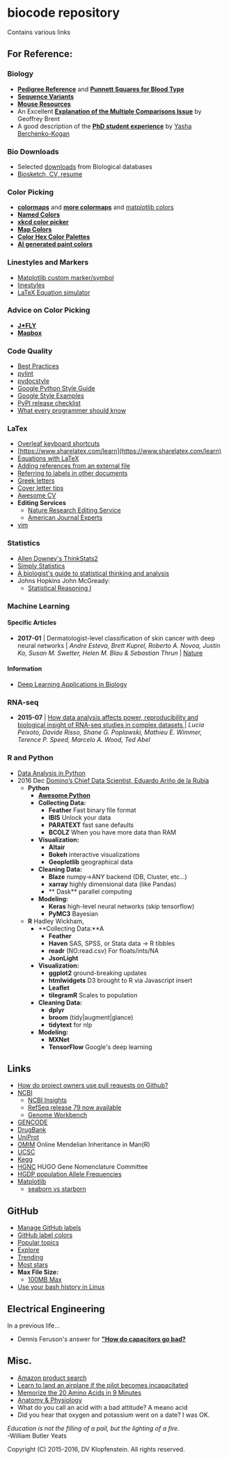 # biocode repository
Contains various links

## For Reference:

### Biology

  * [**Pedigree Reference**](./doc/pedigree_reference.png) and [**Punnett Squares for Blood Type**](./doc/ABO_punnett_square.png)
  * [**Sequence Variants**](doc/seq_variants.md)
  * [**Mouse Resources**](./doc/mouse_resources/README.md)
  * An Excellent [**Explanation of the Multiple Comparisons Issue**](./doc/multiple_comparisons.md) by Geoffrey Brent
  * A good description of the [**PhD student experience**](./doc/How_PhD_thesis_topic.md)
    by [Yasha Berchenko-Kogan](http://math.mit.edu/~yashabk/)

### Bio Downloads
  * Selected [downloads](biodownloads/README.md) from Biological databases
  * [Biosketch, CV, resume](./doc/resume/biosketch_dvklopfenstein2015.pdf)

### Color Picking
  * [**colormaps**](https://scipy-lectures.github.io/_images/plot_colormaps_1.png) and
    [**more colormaps**](http://matplotlib.org/examples/color/colormaps_reference.html) and
    [matplotlib colors](http://matplotlib.org/api/colors_api.html)
  * [**Named Colors**](http://matplotlib.org/examples/color/named_colors.html)
  * [**xkcd color picker**](http://klaash.github.io/xkcdcolorpicker/#ff0000)
  * [**Map Colors**](http://colorbrewer2.org/)
  * [**Color Hex Color Palettes**](http://www.color-hex.com/color-palettes/popular.php)
  * [**AI generated paint colors**](http://lewisandquark.tumblr.com/post/160776374467/new-paint-colors-invented-by-neural-network)

### Linestyles and Markers 
  * [Matplotlib custom marker/symbol](https://stackoverflow.com/questions/14324270/matplotlib-custom-marker-symbol)    
  * [linestyles](https://matplotlib.org/1.5.3/api/pyplot_api.html#matplotlib.pyplot.plot)    
  * [LaTeX Equation simulator](https://www.codecogs.com/latex/eqneditor.php)

### Advice on Color Picking
  * [**J\*FLY**](http://jfly.iam.u-tokyo.ac.jp/color/index.html)
  * [**Mapbox**](https://www.mapbox.com/tilemill/docs/guides/tips-for-color/)

### Code Quality
  * [Best Practices](https://gist.github.com/sloria/7001839)
  * [pylint](https://www.pylint.org/)
  * [pydocstyle](http://www.pydocstyle.org/en/latest/)
  * [Google Python Style Guide](https://google.github.io/styleguide/pyguide.html)
  * [Google Style Examples](http://sphinxcontrib-napoleon.readthedocs.io/en/latest/example_google.html)
  * [PyPI release checklist](https://github.com/YeoLab/outrigger/blob/master/docs/releases/checklist.md)
  * [What every programmer should know](https://github.com/mr-mig/every-programmer-should-know)

### LaTex
  * [Overleaf keyboard shortcuts](https://www.overleaf.com/articles/overleaf-keyboard-shortcuts/qykqfvmxdnjf)
  * [https://www.sharelatex.com/learn](https://www.sharelatex.com/learn)
  * [Equations with LaTeX](https://www.authorea.com/users/77723/articles/110898-how-to-write-mathematical-equations-expressions-and-symbols-with-latex-a-cheatsheet)
  * [Adding references from an external file](https://texblog.org/2016/08/23/adding-references-from-an-external-file/)
  * [Referring to labels in other documents](http://www.tex.ac.uk/FAQ-extref.html)
  * [Greek letters](https://www.sharelatex.com/learn/List_of_Greek_letters_and_math_symbols)
  * [Cover letter tips](https://stuartcantrill.com/2013/11/02/10-quick-cover-letter-tips-for-submitting-scientific-papers/)
  * [Awesome CV](https://github.com/posquit0/Awesome-CV)
  * **Editing Services**    
    * [Nature Research Editing Service]()
    * [ American Journal Experts]()
  * [vim](https://www.cs.oberlin.edu/~kuperman/help/vim/home.html)

### Statistics
  * [Allen Downey's ThinkStats2](https://github.com/AllenDowney/ThinkStats2)
  * [Simply Statistics](http://simplystatistics.org/)
  * [A biologist's guide to statistical thinking and analysis](http://www.wormbook.org/chapters/www_statisticalanalysis/statisticalanalysis.html)
  * Johns Hopkins John McGready:
    * [Statistical Reasoning I](
       http://ocw.jhsph.edu/index.cfm/go/viewCourse/course/StatisticalReasoning1/coursePage/lectureNotes/)

### Machine Learning
#### Specific Articles
- **2017-01** | Dermatologist-level classification of skin cancer with deep neural networks | *Andre Esteva, Brett Kuprel, Roberto A. Novoa, Justin Ko, Susan M. Swetter, Helen M. Blau & Sebastian Thrun* | [Nature](https://doi.org/10.1038/nature21056)
#### Information
  * [Deep Learning Applications in Biology](https://github.com/gokceneraslan/awesome-deepbio/blob/master/README.md)

### RNA-seq
  * **2015-07** | [How data analysis affects power, reproducibility and biological insight of RNA-seq studies in complex datasets ](
    https://academic.oup.com/nar/article/43/16/7664/1076142/How-data-analysis-affects-power-reproducibility?searchresult=1) |
*Lucia Peixoto, Davide Risso, Shane G. Poplawski, Mathieu E. Wimmer, Terence P. Speed, Marcelo A. Wood, Ted Abel*

### R and Python
  * [Data Analysis in Python](http://www.data-analysis-in-python.org/)    
  * 2016 Dec [Domino’s Chief Data Scientist, Eduardo Ariño de la Rubia](https://blog.dominodatalab.com/video-huge-debate-r-vs-python-data-science/)
    * **Python**    
      * [**Awesome Python**](https://github.com/vinta/awesome-python/blob/master/README.md)
      * **Collecting Data:**
        * **Feather** Fast binary file format    
        * **IBIS** Unlock your data    
        * **PARATEXT** fast sane defaults    
        * **BCOLZ** When you have more data than RAM
      * **Visualization:**    
        * **Altair**    
        * **Bokeh** interactive visualizations    
        * **Geoplotlib** geographical data    
      * **Cleaning Data:**    
        * **Blaze** numpy->ANY backend (DB, Cluster, etc...)   
        * **xarray** highly dimensional data (like Pandas)
        * ** Dask** parallel computing    
      * **Modeling:**    
        * **Keras** high-level neural networks (skip tensorflow)
        * **PyMC3** Bayesian
    * **R** Hadley Wickham,     
      * **Collecting Data:**A
        * **Feather**
        * **Haven** SAS, SPSS, or Stata data -> R tibbles     
        * **readr** (NO:read.csv) For floats/ints/NA
        * **JsonLight** 
      * **Visualization:**    
        * **ggplot2** ground-breaking updates    
        * **htmlwidgets** D3 brought to R via Javascript insert     
        * **Leaflet** 
        * **tilegramR** Scales to population    
      * **Cleaning Data:**    
        * **dplyr**
        * **broom** (tidy|augment|glance)
        * **tidytext** for nlp    
      * **Modeling:**    
        * **MXNet**
        * **TensorFlow** Google's deep learning

## Links

* [How do project owners use pull requests on Github?](
  http://www.gousios.gr/blog/How-do-project-owners-use-pull-requests-on-Github/)
* [NCBI](http://www.ncbi.nlm.nih.gov/)
  * [NCBI Insights](https://ncbiinsights.ncbi.nlm.nih.gov/)
  * [RefSeq release 79 now available](https://www.ncbi.nlm.nih.gov/news/11-07-2016-refseq-79/)
  * [Genome Workbench](https://www.ncbi.nlm.nih.gov/tools/gbench/releasenotes/)
* [GENCODE](http://www.gencodegenes.org/)
* [DrugBank](http://www.drugbank.ca/)
* [UniProt](http://www.uniprot.org/)
* [OMIM](http://www.omim.org/) Online Mendelian Inheritance in Man(R)
* [UCSC](https://genome.ucsc.edu/)
* [Kegg](http://www.genome.jp/kegg/kegg2.html)
* [HGNC](http://www.genenames.org/) HUGO Gene Nomenclature Committee
* [HGDP population Allele Frequencies](http://hgdp.uchicago.edu/data/Alfreqs/)
* [Matplotlib](http://www.aosabook.org/en/matplotlib.html)
  * [seaborn vs starborn](https://github.com/PythonCharmers/starborn/blob/master/doc/starborn_examples.ipynb)

## GitHub

* [Manage GitHub labels](https://github.com/elastic/beats/wiki/How-to-manage-the-GitHub-labels)
* [GitHub label colors](https://codepen.io/Z1MM32M4N/pen/YXxvRq)
* [Popular topics](https://www.gitlogs.com/awesome-topics)
* [Explore](https://github.com/explore)
* [Trending](https://github.com/trending?since=monthly)
* [Most stars](https://github.com/search?l=Go&o=desc&q=go&ref=advsearch&s=stars&type=Repositories)
* **Max File Size:**
  * [100MB Max]([https://stackoverflow.com/questions/17382375/github-file-size-limit-changed-6-18-13-cant-push-now)
* [Use your bash history in Linux](https://www.howtogeek.com/howto/44997/how-to-use-bash-history-to-improve-your-command-line-productivity/)


## Electrical Engineering
In a previous life...
  * Dennis Feruson's answer for [**"How do capacitors go bad?**](./doc/bad_capacitors.md)

## Misc.
  * [Amazon product search](https://docs.aws.amazon.com/AWSECommerceService/latest/DG/ItemSearch.html)
  * [Learn to land an airplane if the pilot becomes incapacitated](
     http://www.aopa.org/aopa-live?watch=lldXB1MjrCR2n2wMlJsc_lpw9C2mbcdf)
  * [Memorize the 20 Amino Acids in 9 Minutes](https://youtu.be/m130s94pMjE)
  * [Anatomy & Physiology](http://highered.mheducation.com/sites/73378233/student_view0/index.html)
  * What do you call an acid with a bad attitude? A meano acid
  * Did you hear that oxygen and potassium went on a date? I was OK.

_Education is not the filling of a pail, but the lighting of a fire._    
-William Butler Yeats

Copyright (C) 2015-2016, DV Klopfenstein. All rights reserved.
